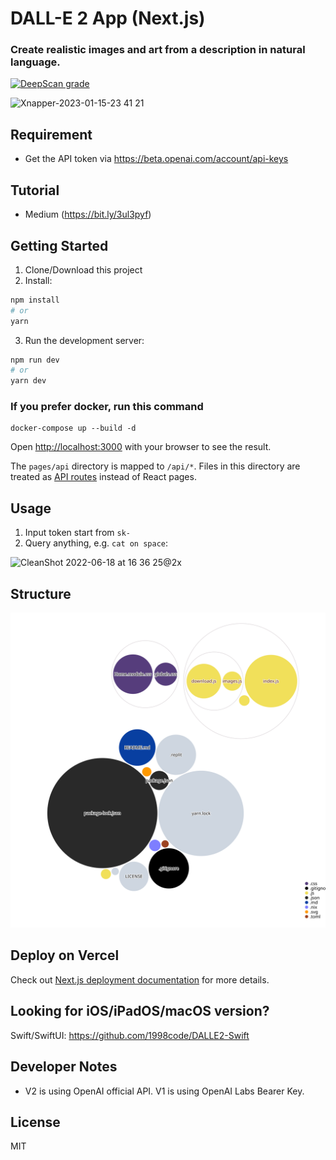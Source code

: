 # DALL-E 2 App (Next.js)
### Create realistic images and art from a description in natural language.

[![DeepScan grade](https://deepscan.io/api/teams/18632/projects/21948/branches/641242/badge/grade.svg)](https://deepscan.io/dashboard#view=project&tid=18632&pid=21948&bid=641242)

![Xnapper-2023-01-15-23 41 21](https://user-images.githubusercontent.com/54872601/212551185-c762e8b3-1d88-4c50-aeb2-caf7b302e9d2.jpg)

## Requirement
- Get the API token via https://beta.openai.com/account/api-keys

## Tutorial
- Medium (https://bit.ly/3ul3pyf)

## Getting Started
1. Clone/Download this project
2. Install:
```bash
npm install
# or
yarn
```
3. Run the development server:
```bash
npm run dev
# or
yarn dev
```

### If you prefer docker, run this command
```
docker-compose up --build -d
```

Open [http://localhost:3000](http://localhost:3000) with your browser to see the result.

The `pages/api` directory is mapped to `/api/*`. Files in this directory are treated as [API routes](https://nextjs.org/docs/api-routes/introduction) instead of React pages.

## Usage
1. Input token start from `sk-`
2. Query anything, e.g. `cat on space`:
<img width="1024" alt="CleanShot 2022-06-18 at 16 36 25@2x" src="https://user-images.githubusercontent.com/54872601/174429869-97ce491e-6aa1-4887-a7e9-f9b99b5df38a.png">

## Structure
![Diagram](https://raw.githubusercontent.com/1998code/DALLE-2-App/v1/diagram.svg)

## Deploy on Vercel
Check out [Next.js deployment documentation](https://nextjs.org/docs/deployment) for more details.

## Looking for iOS/iPadOS/macOS version?
Swift/SwiftUI: https://github.com/1998code/DALLE2-Swift

## Developer Notes
- V2 is using OpenAI official API. V1 is using OpenAI Labs Bearer Key.

## License
MIT
